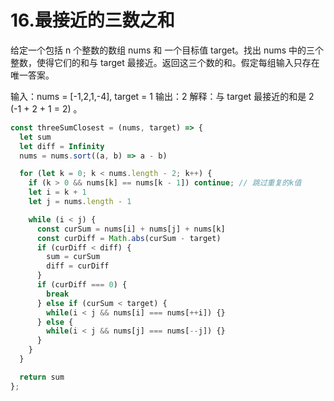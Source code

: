 # 16.最接近的三数之和
给定一个包括 n 个整数的数组 nums 和 一个目标值 target。找出 nums 中的三个整数，使得它们的和与 target 最接近。返回这三个数的和。假定每组输入只存在唯一答案。

输入：nums = [-1,2,1,-4], target = 1
输出：2
解释：与 target 最接近的和是 2 (-1 + 2 + 1 = 2) 。

```js
const threeSumClosest = (nums, target) => {
  let sum
  let diff = Infinity
  nums = nums.sort((a, b) => a - b)

  for (let k = 0; k < nums.length - 2; k++) {
    if (k > 0 && nums[k] == nums[k - 1]) continue; // 跳过重复的k值
    let i = k + 1
    let j = nums.length - 1

    while (i < j) {
      const curSum = nums[i] + nums[j] + nums[k]
      const curDiff = Math.abs(curSum - target)
      if (curDiff < diff) {
        sum = curSum
        diff = curDiff
      }
      if (curDiff === 0) {
        break
      } else if (curSum < target) {
        while(i < j && nums[i] === nums[++i]) {}
      } else {
        while(i < j && nums[j] === nums[--j]) {}
      }
    }
  }

  return sum
};
```